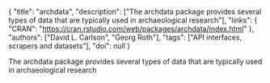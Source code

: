 {
  "title": "archdata",
  "description": ["The archdata package provides several types of data that are typically used in archaeological research"],
  "links": {
    "CRAN": "https://cran.rstudio.com/web/packages/archdata/index.html"
  },
  "authors": ["David L. Carlson", "Georg Roth"],
  "tags": ["API interfaces, scrapers and datasets"],
  "doi": null
}

<!-- Generated by csv2md.R – do not edit by hand -->

The archdata package provides several types of data that are typically used in archaeological research